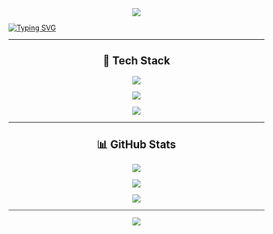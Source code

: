 <!-- Banner -->
<p align="center">
  <img src="https://capsule-render.vercel.app/api?type=waving&height=200&text=tallbreadstick&fontAlign=50&fontAlignY=40&color=gradient&customColorList=0,2,5,30,45" />
</p>

<!-- Typing intro -->
<a href="https://git.io/typing-svg">
  <img src="https://readme-typing-svg.demolab.com?font=Fira+Code&pause=1000&center=true&width=1000&lines=aspiring+full-stack+systems+engineer;I+use+Rust+btw+%3C3" alt="Typing SVG" />
</a>

---

<h2 align="center">🚀 Tech Stack</h2>

<p align="center">
  <img src="https://go-skill-icons.vercel.app/api/icons?i=java,javascript,rust,kotlin,python,postgresql&theme=dark" />
</p>
<p align="center">
  <img src="https://go-skill-icons.vercel.app/api/icons?i=solidjs,tauri,jetpackcompose,react,tokiors,spring&theme=dark" />
</p>
<p align="center">
  <img src="https://go-skill-icons.vercel.app/api/icons?i=godot,bevy,idea,vscode,androidstudio,mysql&theme=dark" />
</p>

---

<h2 align="center">📊 GitHub Stats</h2>

<p align="center">
  <img src="https://github-readme-stats.vercel.app/api?username=tallbreadstick&show_icons=true&theme=radical&bg_color=0d1117&hide_border=true&border_radius=10" />
</p>
<p align="center">
  <img src="https://github-readme-stats.vercel.app/api/top-langs/?username=tallbreadstick&layout=donut&theme=radical&bg_color=0d1117&hide_border=true&border_radius=10" />
</p>
<p align="center">
  <img src="https://github-readme-activity-graph.vercel.app/graph?username=tallbreadstick&theme=tokyo-night&hide_border=true" />
</p>

---

<p align="center">
  <img src="https://komarev.com/ghpvc/?username=tallbreadstick&color=blueviolet&style=for-the-badge" />
</p>
